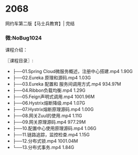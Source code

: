 # 2068
网约车第二版【马士兵教育】| 完结
### 微:NoBug1024 


课程介绍：

〖课程目录〗:

- ├──01.Spring Cloud微服务概述，注册中心搭建.mp4  1.90G
- ├──02.Eureka 原理和源码.mp4  1.03G
- ├──03.Eureka 配置和 服务间调用方式.mp4  934.97M
- ├──04.Ribbon负载均衡.mp4  1.29G
- ├──05.Feign声明式调用.mp4  1001.96M
- ├──06.Hystrix熔断降级.mp4  1.07G
- ├──07.Hystrix熔断原理源码.mp4  1.00G
- ├──08.网关Zuul的使用.mp4  1.11G
- ├──09.网关原理源码.mp4  977.29M
- ├──10.配置中心使用原理源码.mp4  1.06G
- ├──11.链路追踪，监控检查.mp4  1.15G
- ├──12.分布式锁.mp4  1001.04M
- └──13.分布式事务.mp4  1.84G
